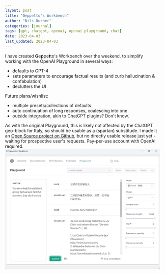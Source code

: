 ```yaml
---
layout: post
title: "Geppetto's Workbench"
author: "Nils Durner"
categories: [journal]
tags: [gpt, chatgpt, openai, openai playground, chat]
date: 2023-04-03
last_updated: 2023-04-03
---
```


I have created **G**e**p**pe**t**to's Workbench over the weekend, to simplify working with the OpenAI Playground in several ways:
* defaults to GPT-4
* sets parameters to encourage factual results (and curb hallucination & confabulation)
* declutters the UI

Future plans/wishlist:
* multiple presets/collections of defaults
* auto continuation of long responses, coalescing into one
* outside integration, akin to ChatGPT plugins? Don't know.

As with the original Playground, this is likely not affected by the ChatGPT geo-block for Italy, so should be usable as a (spartan) substitude.
I made it an [Open Source project on Github](https://github.com/ndurner/GeppettosWorkbench), but no directly usable release just yet - waiting for prospective user's requests. Pay-per-use account with OpenAI required.
![Geppetto's Workbench GUI](assets/img/geppettos_workbench.png)
